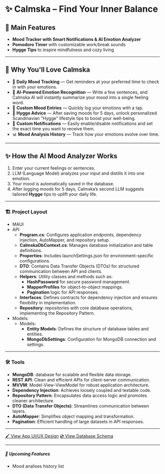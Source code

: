 ﻿# ✨ Calmska – Find Your Inner Balance

## 📖 Main Features
- **Mood Tracker with Smart Notifications & AI Emotion Analyzer**
- **Pomodoro Timer** with customizable work/break sounds
- **Hygge Tips** to inspire mindfulness and cozy living

---

## 🚀 Why You'll Love Calmska
- 📅 **Daily Mood Tracking** — Get reminders at your preferred time to check in with your emotions.
- 🧠 **AI-Powered Emotion Recognition** — Write a few sentences, and Calmska AI will instantly summarize your mood into a single feeling word.
- 📝 **Custom Mood Entries** — Quickly log your emotions with a tap.
- 🧘 **Hygge Advice** — After saving moods for 5 days, unlock personalized Scandinavian "Hygge" lifestyle tips to boost your well-being.
- 🔔 **Custom Notifications** — Easily enable/disable notifications and set the exact time you want to receive them.
- 📊 **Mood Analysis History** — Track how your emotions evolve over time.

---

## ✨ How the AI Mood Analyzer Works
1. Enter your current feelings or sentences.
2. LLM (Language Model) analyzes your input and distills it into one emotion.
3. Your mood is automatically saved in the database.
4. After logging moods for 5 days, Calmska’s second LLM suggests tailored **Hygge** tips to uplift your daily life.

---

### 🏗️ Project Layout
- MAUI
- API
  - <strong>Program.cs</strong>: Configures application endpoints, dependency injection, AutoMapper, and repository setup.
  - <strong>CalmskaDbContext.cs</strong>: Manages database initialization and table definitions.
  - <strong>Properties</strong>: Includes launchSettings.json for environment-specific configurations.
  - <strong>DTO</strong>: Contains Data Transfer Objects (DTOs) for structured communication between API and clients.
  - <strong>Helpers</strong>: Utility classes and methods such as:
	- <strong>HashPassword</strong> for secure password management.
	- <strong>MapperProfiles</strong> for object-to-object mappings.
	- <strong>Pagination</strong> logic for API responses.
  - <strong>Interfaces</strong>: Defines contracts for dependency injection and ensures flexibility in implementation.
  - <strong>Repository</strong>: repositories with core database operations, implementing the Repository Pattern.
- Models:
  - Models: 
	- <strong>Entity Models</strong>: Defines the structure of database tables and entities.
	- <strong>MongoDbSettings</strong>: Configuration for MongoDB connection and settings.

---

### 🛠️ Tools
- <strong>MongoDB</strong>: database for scalable and flexible data storage.
- <strong>REST API</strong>: Clean and efficient APIs for client-server communication.
- <strong>MVVM</strong>: Model-View-ViewModel for robust application architecture.
- <strong>Dependency Injection</strong>: Achieves loosely coupled and testable code.
- <strong>Repository Pattern</strong>: Encapsulates data access logic and promotes cleaner architecture.
- <strong>DTO (Data Transfer Objects)</strong>: Streamlines communication between layers.
- <strong>AutoMapper</strong>: Simplifies object mapping and transformation.
- <strong>Pagination</strong>: Efficient handling of large datasets in API responses.

---

[🖌 View App UI/UX Design](https://www.figma.com/design/mdhVEHFrAAc71qLnXgYBFo/Calmska?node-id=0-1&t=RiXjXKAvAoGOzCzG-1) 
[💿 View Database Schema](https://www.figma.com/design/KHtrSLFCdqJfANaMcqE7qa/Relational-Database-Diagram---Component-Kit-(Community)?node-id=3-728&t=izB1EdeXBzwRAZs7-1)

---

##### 📝 Upcoming Features
- Mood analises history list